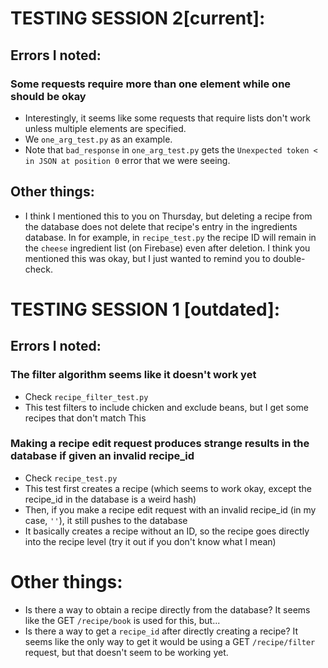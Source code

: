 # TESTING SESSION 2[current]:

## Errors I noted:

### Some requests require more than one element while one should be okay
- Interestingly, it seems like some requests that require lists don't work unless multiple elements are specified.
- We `one_arg_test.py` as an example.
- Note that `bad_response` in `one_arg_test.py` gets the `Unexpected token < in JSON at position 0` error that we were seeing.

## Other things:
- I think I mentioned this to you on Thursday, but deleting a recipe from the database does not delete that recipe's entry in the ingredients database. In for example, in `recipe_test.py` the recipe ID will remain in the `cheese` ingredient list (on Firebase) even after deletion. I think you mentioned this was okay, but I just wanted to remind you to double-check.



# TESTING SESSION 1 [outdated]:

## Errors I noted:

### The filter algorithm seems like it doesn't work yet
- Check `recipe_filter_test.py`
- This test filters to include chicken and exclude beans, but I get some recipes that don't match This

### Making a recipe edit request produces strange results in the database if given an invalid recipe_id
- Check `recipe_test.py`
- This test first creates a recipe (which seems to work okay, except the recipe_id in the database is a weird hash)
- Then, if you make a recipe edit request with an invalid recipe_id (in my case, `''`), it still pushes to the database
- It basically creates a recipe without an ID, so the recipe goes directly into the recipe level (try it out if you don't know what I mean)

# Other things:
- Is there a way to obtain a recipe directly from the database? It seems like the GET `/recipe/book` is used for this, but...
- Is there a way to get a `recipe_id` after directly creating a recipe? It seems like the only way to get it would be using a GET `/recipe/filter` request, but that doesn't seem to be working yet.
